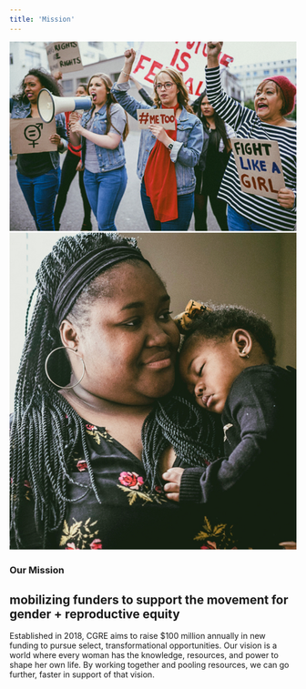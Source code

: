 ```yaml
---
title: 'Mission'
---
```


<div class="image-wrap">
  <div class="staggered-image">
    <img src="/user/images/image-1.jpg" alt="">
  </div>
  <div class="staggered-image">
    <img src="/user/images/image-2.jpg" alt="">
  </div>
</div>

<div class="wrap">
  <div class="header-wrap">
    <h3 class="divot">Our Mission</h3>
    <h2 class="h1">mobilizing funders to support the movement for gender + reproductive equity</h2>
  </div>

  <div class="body-wrap">
    <p>
      Established in 2018, CGRE aims  to raise $100 million annually in new funding to pursue select, transformational opportunities. Our vision is a world where every woman has the knowledge, resources, and power to shape her own life. By working together and pooling resources, we can go further, faster in support of that vision.
    </p>
  </div>
</div>

